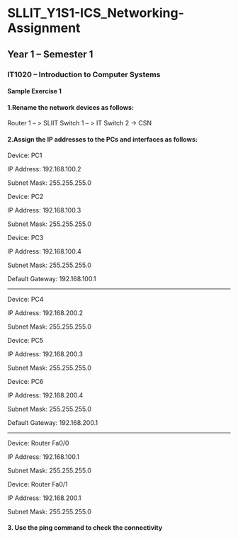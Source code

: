 # SLLIT_Y1S1-ICS_Networking-Assignment

## Year 1 – Semester 1
### IT1020 – Introduction to Computer Systems
#### Sample Exercise 1

 

#### 1.Rename the network devices as follows:

Router 1 – > SLIIT
Switch 1 – > IT
Switch 2 -> CSN



#### 2.Assign the IP addresses to the PCs and interfaces as follows:

Device: PC1

IP Address: 192.168.100.2

Subnet Mask: 255.255.255.0


Device: PC2

IP Address: 192.168.100.3

Subnet Mask: 255.255.255.0


Device: PC3

IP Address: 192.168.100.4

Subnet Mask: 255.255.255.0

Default Gateway: 192.168.100.1

<hr/>

Device: PC4

IP Address: 192.168.200.2

Subnet Mask: 255.255.255.0


Device: PC5

IP Address: 192.168.200.3

Subnet Mask: 255.255.255.0


Device: PC6

IP Address: 192.168.200.4

Subnet Mask: 255.255.255.0


Default Gateway: 192.168.200.1

<hr/>

Device: Router Fa0/0

IP Address: 192.168.100.1

Subnet Mask: 255.255.255.0


Device: Router Fa0/1

IP Address: 192.168.200.1

Subnet Mask: 255.255.255.0




#### 3. Use the ping command to check the connectivity

